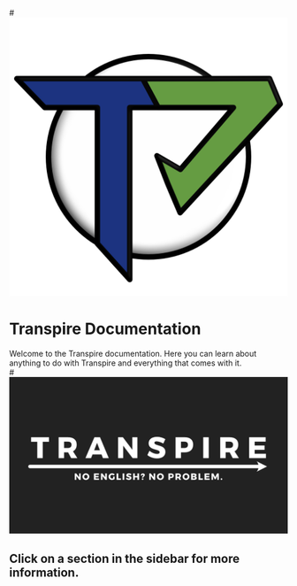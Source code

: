 #![logo](images/Transpire.png)
# Transpire Documentation
Welcome to the Transpire documentation. Here you can learn about anything to do with Transpire and everything that comes with it.  
#![hero](images/Hero.png)
## Click on a section in the sidebar for more information.  
